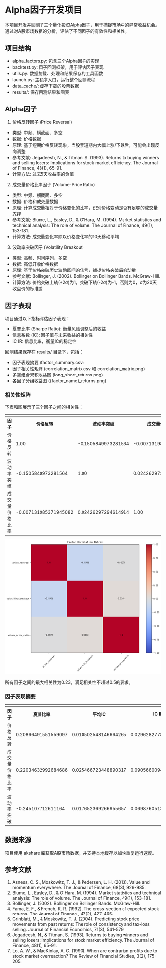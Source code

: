 # Alpha因子开发项目

本项目开发并回测了三个量化投资Alpha因子，用于捕捉市场中的异常收益机会。通过对A股市场数据的分析，评估了不同因子的有效性和相关性。

## 项目结构

- alpha_factors.py: 包含三个Alpha因子的实现
- backtest.py: 因子回测框架，用于评估因子表现
- utils.py: 数据加载、处理和结果保存的工具函数
- launch.py: 主程序入口，运行整个回测流程
- data_cache/: 缓存下载的股票数据
- results/: 保存回测结果和图表

## Alpha因子

1. 价格反转因子 (Price Reversal)
  - 类型: 中频、横截面、多空
  - 数据: 价格数据
  - 原理: 基于短期价格反转现象，当股票短期内大幅上涨/下跌后，可能会出现反向调整
  - 参考文献: Jegadeesh, N., & Titman, S. (1993). Returns to buying winners and selling losers: Implications for stock market efficiency. The Journal of Finance, 48(1), 65-91.
  - 计算方法: 过去5天收益率的负值

2. 成交量价格比率因子 (Volume-Price Ratio)
  - 类型: 中频、横截面、多空
  - 数据: 价格和成交量数据
  - 原理: 计算成交量相对于价格变化的比率，识别价格变动是否有足够的成交量支撑
  - 参考文献: Blume, L., Easley, D., & O'Hara, M. (1994). Market statistics and technical analysis: The role of volume. The Journal of Finance, 49(1), 153-181.
  - 计算方法: 成交量变化率除以价格变化率的10天移动平均

3. 波动率突破因子 (Volatility Breakout)
  - 类型: 高频、时间序列、多空
  - 数据: 高低开收价格数据
  - 原理: 基于价格突破历史波动区间的信号，捕捉价格突破后的动量
  - 参考文献: Bollinger, J. (2002). Bollinger on Bollinger Bands. McGraw-Hill.
  - 计算方法: 价格突破上轨(+2σ)为1，突破下轨(-2σ)为-1，否则为0，σ为20天收盘价的标准差

## 因子表现

项目通过以下指标评估因子表现：

- 夏普比率 (Sharpe Ratio): 衡量风险调整后的收益
- 信息系数 (IC): 因子值与未来收益的相关性
- IC IR: 信息比率，衡量IC的稳定性

回测结果保存在 results/ 目录下，包括：

- 因子表现摘要 (factor_summary.csv)
- 因子相关性矩阵 (correlation_matrix.csv 和 correlation_matrix.png)
- 多空组合累积收益图 (long_short_returns.png)
- 各因子分组收益图 ({factor_name}_returns.png)

### 相关性矩阵

下表和图展示了三个因子之间的相关性：

<table>
<tr class="width-enforcer">
<td style="width:25.00%;"></td>
<td style="width:25.00%;"></td>
<td style="width:25.00%;"></td>
<td style="width:25.00%;"></td>
</tr>
<tr>
<th>
因子
</th>
<th>
价格反转
</th>
<th>
波动率突破
</th>
<th>
成交量价格比率
</th>
</tr>
<tr>
<td>
价格反转
</td>
<td>
1.00
</td>
<td>
-0.1505849973281564
</td>
<td>
-0.007131985371945082
</td>
</tr>
<tr>
<td>
波动率突破
</td>
<td>
-0.1505849973281564
</td>
<td>
1.00
</td>
<td>
0.02426297294614914
</td>
</tr>
<tr>
<td>
成交量价格比率
</td>
<td>
-0.007131985371945082
</td>
<td>
0.02426297294614914
</td>
<td>
1.00
</td>
</tr>
</table>

![text](https://github.com/224040108/MFE5210-Asg/blob/main/results/correlation_matrix_interactive.png)

所有因子之间的最大相关性为0.23，满足相关性不超过0.5的要求。

### 因子表现摘要

<table>
<tr class="width-enforcer">
<td style="width:25.00%;"></td>
<td style="width:25.00%;"></td>
<td style="width:25.00%;"></td>
<td style="width:25.00%;"></td>
</tr>
<tr>
<th>
因子
</th>
<th>
夏普比率
</th>
<th>
平均IC
</th>
<th>
IC IR
</th>
</tr>
<tr>
<td>
价格反转
</td>
<td>
0.20866491551559097
</td>
<td>
0.010502548146664265
</td>
<td>
0.029628277831200804
</td>
</tr>
<tr>
<td>
成交量价格比率
</td>
<td>
0.22034632992684686
</td>
<td>
0.025466723448890317
</td>
<td>
0.0905660094852853
</td>
</tr>
<tr>
<td>
波动率突破
</td>
<td>
-0.245107712611164
</td>
<td>
0.017652369266955657
</td>
<td>
0.06987605136061265
</td>
</tr>
</table>

## 数据来源

项目使用 akshare 库获取A股市场数据，并支持本地缓存以加快重复运行速度。

## 参考文献

1. Asness, C. S., Moskowitz, T. J., & Pedersen, L. H. (2013). Value and momentum everywhere. The Journal of Finance, 68(3), 929-985.
2. Blume, L., Easley, D., & O'Hara, M. (1994). Market statistics and technical analysis: The role of volume. The Journal of Finance, 49(1), 153-181.
3. Bollinger, J. (2002). Bollinger on Bollinger Bands. McGraw-Hill.
4. Fama, E. F., & French, K. R. (1992). The cross-section of expected stock returns. The Journal of Finance , 47(2), 427-465.
5. Grinblatt, M., & Moskowitz, T. J. (2004). Predicting stock price movements from past returns: The role of consistency and tax-loss selling. Journal of Financial Economics, 71(3), 541-579.
6. Jegadeesh, N., & Titman, S. (1993). Returns to buying winners and selling losers: Implications for stock market efficiency. The Journal of Finance, 48(1), 65-91.
7. Lo, A. W., & MacKinlay, A. C. (1990). When are contrarian profits due to stock market overreaction? The Review of Financial Studies, 3(2), 175-205.





